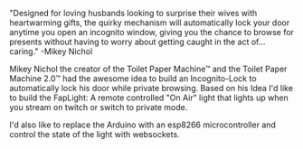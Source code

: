 "Designed for loving husbands looking to surprise their wives with heartwarming gifts, the quirky mechanism will automatically lock your door anytime you open an incognito window, giving you the chance to browse for presents without having to worry about getting caught in the act of… caring." -Mikey Nichol

Mikey Nichol the creator of the Toilet Paper Machine™ and the Toilet Paper Machine 2.0™ had the awesome idea to build an Incognito-Lock to automatically lock his door while private browsing.
Based on his Idea I'd like to build the FapLight: A remote controlled "On Air" light that lights up when you stream on twitch or switch to private mode.

I'd also like to replace the Arduino with an esp8266 microcontroller and control the state of the light with websockets.
